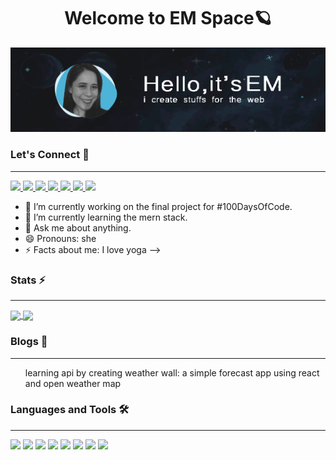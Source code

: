 <h1 align="center"> 
Welcome to EM Space🪐</h1>

<!--##  [![Typing SVG](https://readme-typing-svg.herokuapp.com/?lines=hi,+it's+em;i+create+stuffs+for+the+web)](https://git.io/typing-svg)-->
![EM Signature!](/assets/images/em-signature-pic.png)

### Let's Connect 🤝
___________________________________________________________________
<a href=""> <img src="https://img.shields.io/badge/Gmail-D14836?style=for-the-badge&logo=gmail&logoColor=white" > </a>
<a href=""> <img src="https://img.shields.io/badge/Twitter-1DA1F2?style=for-the-badge&logo=twitter&logoColor=white" > </a>
<a href=""> <img src="https://img.shields.io/badge/dev.to-0A0A0A?style=for-the-badge&logo=devdotto&logoColor=white"> </a>
<a href=""> <img src="https://img.shields.io/badge/LinkedIn-0077B5?style=for-the-badge&logo=linkedin&logoColor=white" > </a>
<a href=""> <img src="https://img.shields.io/badge/Discord-7289DA?style=for-the-badge&logo=discord&logoColor=white" > </a>
<a href=""> <img src="https://img.shields.io/badge/Codepen-000000?style=for-the-badge&logo=codepen&logoColor=white" > </a>
<a href=""> <img src="https://img.shields.io/badge/Buy_Me_A_Coffee-FFDD00?style=for-the-badge&logo=buy-me-a-coffee&logoColor=black" > </a>

<!--
**emborromeo/emborromeo** is a ✨ _special_ ✨ repository because its `README.md` (this file) appears on your GitHub profile.
- 👯 I’m looking to collaborate on ...
- 🤔 I’m looking for help with ...
- 📫 How to reach me: ...
Here are some ideas to get you started:-->

- 🔭 I’m currently working on the final project for #100DaysOfCode.
- 🌱 I’m currently learning the mern stack.
- 💬 Ask me about anything.
- 😄 Pronouns: she
- ⚡ Facts about me: I love yoga
-->

### Stats ⚡️
___________________________________________________________________

<a href="https://git.io/streak-stats" >
  <img align="center" src="https://github-readme-stats.vercel.app/api?username=emxsapinit&show_icons=true&theme=tokyonight&hide_border=true"/>
</a>
<a href="https://github.com/anuraghazra/convoychat">
  <img align="center" src="https://github-readme-stats.vercel.app/api/top-langs/?username=emxsapinit&layout=compact&langs_count=8&theme=tokyonight&hide_border=true"/>
</a>

<!--http://github-readme-streak-stats.herokuapp.com?user=emxsapinit&theme=tokyonight&currStreakNum=D8B7FD&currStreakLabel=D8B7FD&sideNums=68DEF8&sideLabels=68DEF8&ring=68DEF8&dates=FABCBA&fire=FABCBA&background=161516-->


### Blogs 📑
___________________________________________________________________
<ul> 
  <li<a href="https://yugto.tech/learning-api-by-creating-weather-wall-a-simple-forercast-app-using-react-and-open-weather-map/" >learning api by creating weather wall: a simple forecast app using react and open weather map </a> </li>
  
</ul>


### Languages and Tools 🛠 
___________________________________________________________________
<a> <img src="https://img.shields.io/badge/JavaScript-F7DF1E?style=for-the-badge&logo=javascript&logoColor=black" > </a>
<a> <img src="https://img.shields.io/badge/PHP-777BB4?style=for-the-badge&logo=php&logoColor=white" ></a>
<a> <img src="https://img.shields.io/badge/MySQL-00000F?style=for-the-badge&logo=mysql&logoColor=white" ></a>
<a> <img src="https://img.shields.io/badge/React-20232A?style=for-the-badge&logo=react&logoColor=61DAFB" ></a>
<a> <img src="https://img.shields.io/badge/Java-ED8B00?style=for-the-badge&logo=java&logoColor=white" ></a>
<a> <img src="https://img.shields.io/badge/Bootstrap-563D7C?style=for-the-badge&logo=bootstrap&logoColor=white" ></a>
<a> <img src="https://img.shields.io/badge/Postman-FF6C37?style=for-the-badge&logo=Postman&logoColor=white" ></a>
<a> <img src="https://img.shields.io/badge/Adobe%20Photoshop-31A8FF?style=for-the-badge&logo=Adobe%20Photoshop&logoColor=black" ></a>
